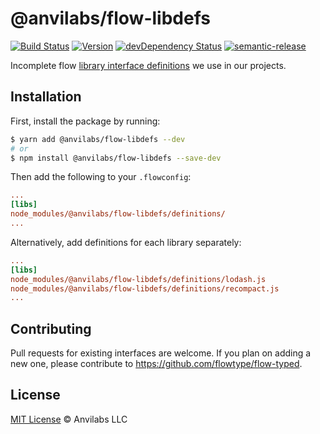 # @anvilabs/flow-libdefs

[![Build Status](https://img.shields.io/travis/anvilabs/flow-libdefs.svg)](https://travis-ci.org/anvilabs/flow-libdefs)
[![Version](https://img.shields.io/npm/v/@anvilabs/flow-libdefs.svg)](http://npm.im/@anvilabs/flow-libdefs)
[![devDependency Status](https://img.shields.io/david/dev/anvilabs/flow-libdefs.svg)](https://david-dm.org/anvilabs/flow-libdefs?type=dev)
[![semantic-release](https://img.shields.io/badge/%20%20%F0%9F%93%A6%F0%9F%9A%80-semantic--release-e10079.svg)](https://github.com/semantic-release/semantic-release)

Incomplete flow [library interface definitions](https://flow.org/en/docs/libdefs/) we use in our projects.

## Installation

First, install the package by running:

```bash
$ yarn add @anvilabs/flow-libdefs --dev
# or
$ npm install @anvilabs/flow-libdefs --save-dev
```

Then add the following to your `.flowconfig`:

```ini
...
[libs]
node_modules/@anvilabs/flow-libdefs/definitions/
...
```

Alternatively, add definitions for each library separately:

```ini
...
[libs]
node_modules/@anvilabs/flow-libdefs/definitions/lodash.js
node_modules/@anvilabs/flow-libdefs/definitions/recompact.js
...
```

## Contributing

Pull requests for existing interfaces are welcome. If you plan on adding a new one, please contribute to https://github.com/flowtype/flow-typed.

## License

[MIT License](./LICENSE) © Anvilabs LLC
